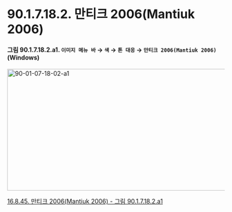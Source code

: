 # 90.1.7.18.2. 만티크 2006(Mantiuk 2006)

<a id="90-01-07-18-02-a1"></a>

#### 그림 90.1.7.18.2.a1. `이미지 메뉴 바` → `색` → `톤 대응` → `만티크 2006(Mantiuk 2006)` (Windows)
<img width="507" height="282" alt="90-01-07-18-02-a1" src="https://github.com/user-attachments/assets/fbb1526d-0cd6-4cef-a1d2-7e0897597f1c" />

[16.8.45. 만티크 2006(Mantiuk 2006) - 그림 90.1.7.18.2.a1](./16-08-45-mantiuk_2006.md#90-01-07-18-02-a1)
